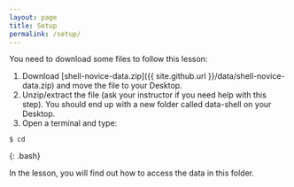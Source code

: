 ```yaml
---
layout: page
title: Setup
permalink: /setup/
---
```


You need to download some files to follow this lesson:

1. Download [shell-novice-data.zip]({{ site.github.url }}/data/shell-novice-data.zip) and move the file to your Desktop.
2. Unzip/extract the file (ask your instructor if you need help with this step). You should end up with a new folder called data-shell on your Desktop.
3. Open a terminal and type:

~~~
$ cd
~~~
{: .bash}

In the lesson, you will find out how to access the data in this folder.  
